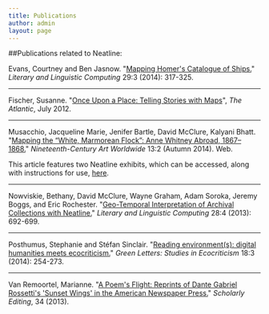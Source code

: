 ```yaml
---
title: Publications
author: admin
layout: page
---
```


##Publications related to Neatline:

Evans, Courtney and Ben Jasnow. "[Mapping Homer's Catalogue of Ships.](http://llc.oxfordjournals.org/content/29/3/317.full.pdf+html)" *Literary and Linguistic Computing* 29:3 (2014): 317-325.

***

Fischer, Susanne. "[Once Upon a Place: Telling Stories with Maps](http://www.theatlantic.com/technology/archive/2012/07/once-upon-a-place-telling-stories-with-maps/259787/)", *The Atlantic*, July 2012.

***

Musacchio, Jacqueline Marie, Jenifer Bartle, David McClure, Kalyani Bhatt. "[Mapping the “White, Marmorean Flock”: Anne Whitney Abroad, 1867–1868.](http://www.19thc-artworldwide.org/index.php/autumn14/musacchio-introduction)" *Nineteenth-Century Art Worldwide* 13:2 (Autumn 2014). Web.

This article features two Neatline exhibits, which can be accessed, along with instructions for use, [here](http://www.19thc-artworldwide.org/index.php/autumn14/musacchio-mapping-a-member-of-the-white-marmorean-flock).

***

Nowviskie, Bethany, David McClure, Wayne Graham, Adam Soroka, Jeremy Boggs, and Eric Rochester. "[Geo-Temporal Interpretation of Archival Collections with Neatline.](http://llc.oxfordjournals.org/content/28/4/692.full.pdf+html)" *Literary and Linguistic Computing* 28:4 (2013): 692-699.

***

Posthumus, Stephanie and Stéfan Sinclair. "[Reading environment(s): digital humanities meets ecocriticism.](http://www.tandfonline.com/eprint/ADF8WrrzqQG3si2C2S5h/full)" *Green Letters: Studies in Ecocriticism* 18:3 (2014): 254-273.

***

Van Remoortel, Marianne. "[A Poem's Flight: Reprints of Dante Gabriel Rossetti's 'Sunset Wings' in the American Newspaper Press.](http://www.scholarlyediting.org/2013/editions/intro.sunsetwings.html)" *Scholarly Editing*, 34 (2013).
